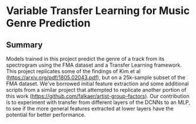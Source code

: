 # Variable Transfer Learning for Music Genre Prediction
## Summary
Models trained in this project predict the genre of a track from its spectrogram using the FMA dataset and a Transfer Learning framework. This project replicates some of the findings of Kim et al (https://arxiv.org/pdf/1805.02043.pdf), but on a 25k-sample subset of the FMA dataset. We've borrowed initial feature extraction and some additional scripts from a similar project that attempted to replicate another portion of this work (https://github.com/falkaer/artist-group-factors). Our contribution is to experiment with transfer from different layers of the DCNNs to an MLP, to see if the more general features extracted at lower layers have the potential for better performance.
